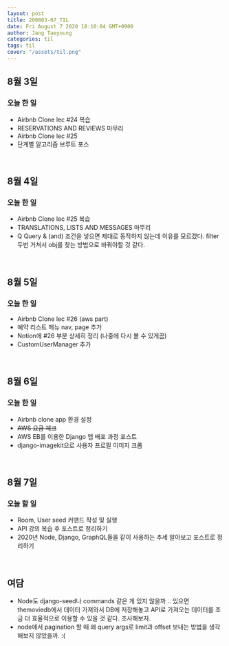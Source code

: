 ```yaml
---
layout: post
title: 200803-07_TIL
date: Fri August 7 2020 18:10:04 GMT+0900
author: Jang Taeyoung
categories: til
tags: til
cover: "/assets/til.png"
---
```


## 8월 3일

### 오늘 한 일

- Airbnb Clone lec #24 복습
- RESERVATIONS AND REVIEWS 마무리
- Airbnb Clone lec #25
- 단계별 알고리즘 브루트 포스

<br />

## 8월 4일

### 오늘 한 일

- Airbnb Clone lec #25 복습
- TRANSLATIONS, LISTS AND MESSAGES 마무리
- Q Query & (and) 조건을 넣으면 제대로 동작하지 않는데 이유를 모르겠다. filter 두번 거쳐서 obj를 찾는 방법으로 바꿔야할 것 같다.

<br />

## 8월 5일

### 오늘 한 일

- Airbnb Clone lec #26 (aws part)
- 예약 리스트 메뉴 nav, page 추가
- Notion에 #26 부분 상세히 정리 (나중에 다시 볼 수 있게끔)
- CustomUserManager 추가

<br />

## 8월 6일

### 오늘 한 일

- Airbnb clone app 환경 설정
- ~~AWS 요금 체크~~
- AWS EB를 이용한 Django 앱 배포 과정 포스트
- django-imagekit으로 사용자 프로필 이미지 크롭

<br />

## 8월 7일

### 오늘 할 일

- Room, User seed 커맨드 작성 및 실행
- API 강의 복습 후 포스트로 정리하기
- 2020년 Node, Django, GraphQL들을 같이 사용하는 추세 알아보고 포스트로 정리하기

<br />

## 여담

- Node도 django-seed나 commands 같은 게 있지 않을까 .. 있으면 themoviedb에서 데이터 가져와서 DB에 저장해놓고 API로 가져오는 데이터를 조금 더 효율적으로 이용할 수 있을 것 같다. 조사해보자.
- node에서 pagination 할 때 왜 query args로 limit과 offset 보내는 방법을 생각해보지 않았을까. :(

<br /><br />
